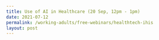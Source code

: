 ```yaml
---
title: Use of AI in Healthcare (20 Sep, 12pm - 1pm)
date: 2021-07-12
permalink: /working-adults/free-webinars/healthtech-ihis
layout: post
---
```


